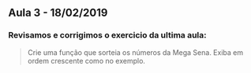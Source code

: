 ## Aula 3 - 18/02/2019

### Revisamos e corrigimos o exercicio da ultima aula: 

> Crie uma função que sorteia os números da Mega Sena. Exiba em ordem crescente como no exemplo.


